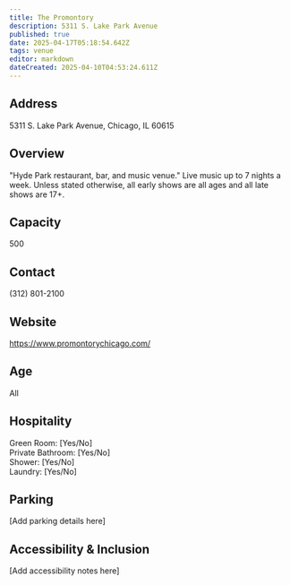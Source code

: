 ```yaml
---
title: The Promontory
description: 5311 S. Lake Park Avenue
published: true
date: 2025-04-17T05:18:54.642Z
tags: venue
editor: markdown
dateCreated: 2025-04-10T04:53:24.611Z
---
```


## Address

5311 S. Lake Park Avenue, Chicago, IL 60615

## Overview

"Hyde Park restaurant, bar, and music venue." Live music up to 7 nights a week. Unless stated otherwise, all early shows are all ages and all late shows are 17+.

## Capacity

500

## Contact

(312) 801-2100

## Website

https://www.promontorychicago.com/

## Age

All

## Hospitality

Green Room: [Yes/No]  
Private Bathroom: [Yes/No]  
Shower: [Yes/No]  
Laundry: [Yes/No]

## Parking

[Add parking details here]

## Accessibility & Inclusion

[Add accessibility notes here]
